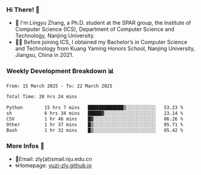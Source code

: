 ### Hi There! 👋 
- 🐳 I'm Lingyu Zhang, a Ph.D. student at the SPAR group, the Institute of Computer Science (ICS), Department of Computer Science and Technology, Nanjing University.
- 🧑‍🎓 Before joining ICS, I obtained my Bachelor’s in Computer Science and Technology from Kuang Yaming Honors School, Nanjing University, Jiangsu, China in 2021.

### Weekly Development Breakdown :bar_chart:

<!--START_SECTION:waka-->

```txt
From: 15 March 2025 - To: 22 March 2025

Total Time: 28 hrs 24 mins

Python        15 hrs 7 mins   █████████████▒░░░░░░░░░░░   53.23 %
sh            6 hrs 34 mins   █████▓░░░░░░░░░░░░░░░░░░░   23.14 %
CSV           1 hr 46 mins    █▓░░░░░░░░░░░░░░░░░░░░░░░   06.26 %
Other         1 hr 37 mins    █▒░░░░░░░░░░░░░░░░░░░░░░░   05.71 %
Bash          1 hr 32 mins    █▒░░░░░░░░░░░░░░░░░░░░░░░   05.42 %
```

<!--END_SECTION:waka-->

<!--
### Github Contributions :octocat:

![](https://raw.githubusercontent.com/yuzi-zly/yuzi-zly/output/github-contribution-grid-snake.svg)              
-->

### More Infos 📖

- 📧Email: zly(at)smail.nju.edu.cn
- 🌀Homepage: [yuzi-zly.github.io](https://yuzi-zly.github.io/)
